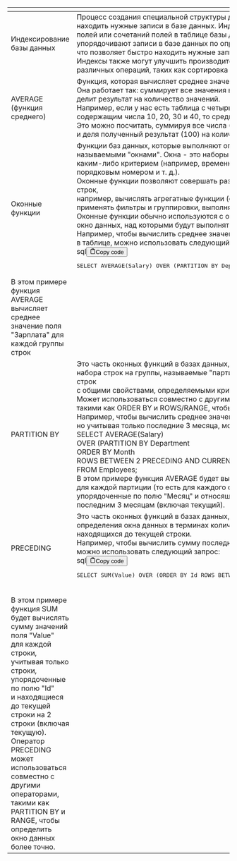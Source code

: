 <table>
<thead>
<tr>
<th style="text-align: left;"></th>
<th></th>
</tr>
</thead>
<tbody>
<tr>
<td style="text-align: left;">Индексирование базы данных</td>
<td>Процесс создания специальной структуры данных, которая позволяет быстро<br>находить нужные записи в базе данных. Индексы могут быть созданы для отдельных<br>полей или сочетаний полей в таблице базы данных. Как правило, индексы<br>упорядочивают записи в базе данных по определенному полю или полям,<br>что позволяет быстро находить нужные записи путем поиска в упорядоченном списке.<br>Индексы также могут улучшить производительность базы данных при выполнении<br>различных операций, таких как сортировка и группировка данных.</td>
</tr>
<tr>
<td style="text-align: left;">AVERAGE (функция среднего)</td>
<td>Функция, которая вычисляет среднее значение выборки данных.<br>Она работает так: суммирует все значения в выборке и<br>делит результат на количество значений.<br>Например, если у нас есть таблица с четырьмя строками и одним столбцом,<br>содержащим числа 10, 20, 30 и 40, то среднее значение будет равно 25.<br>Это можно посчитать, суммируя все числа (10 + 20 + 30 + 40)<br>и деля полученный результат (100) на количество чисел (4), что даст 25.</td>
</tr>
<tr>
<td style="text-align: left;">Оконные функции</td>
<td>Функции баз данных, которые выполняют операции над наборами данных,<br>называемыми "окнами". Окна - это наборы строк в таблице, которые определяются<br>каким-либо критерием (например, временным интервалом,<br>порядковым номером и т. д.).<br>Оконные функции позволяют совершать различные операции над этими наборами строк,<br>например, вычислять агрегатные функции (среднее, сумма, минимум и т. д.),<br>применять фильтры и группировки, выполнять ранжирование.<br>Оконные функции обычно используются с оператором OVER, который определяет<br>окно данных, над которыми будут выполняться операции.<br>Например, чтобы вычислить среднее значение поля "Зарплата" для каждой строки<br>в таблице, можно использовать следующий запрос: <div class="code-element"><div class="lang-line"><text>sql</text><button class="copy-button" id="code53f922fb07ce44ccfea7ecbd34b2df0eb" onclick="copyCode(code53f922fb07ce44ccfea7ecbd34b2df0e, code53f922fb07ce44ccfea7ecbd34b2df0eb)"><svg stroke="currentColor" fill="none" stroke-width="2" viewBox="0 0 24 24" stroke-linecap="round" stroke-linejoin="round" class="h-4 w-4" height="1em" width="1em" xmlns="http://www.w3.org/2000/svg"><path d="M16 4h2a2 2 0 0 1 2 2v14a2 2 0 0 1-2 2H6a2 2 0 0 1-2-2V6a2 2 0 0 1 2-2h2"></path><rect x="8" y="2" width="8" height="4" rx="1" ry="1"></rect></svg><text>Copy code</text></button></div><div class="code" id="code53f922fb07ce44ccfea7ecbd34b2df0e"><div class="highlight"><pre><span></span><span class="k">SELECT</span><span class="w"> </span><span class="n">AVERAGE</span><span class="p">(</span><span class="n">Salary</span><span class="p">)</span><span class="w"> </span><span class="n">OVER</span><span class="w"> </span><span class="p">(</span><span class="n">PARTITION</span><span class="w"> </span><span class="k">BY</span><span class="w"> </span><span class="n">Department</span><span class="p">)</span><span class="w"> </span><span class="k">FROM</span><span class="w"> </span><span class="n">Employees</span><span class="p">;</span></td>
</tr>
<tr>
<td style="text-align: left;"></pre></div></div></div> В этом примере функция AVERAGE вычисляет среднее<br>значение поля "Зарплата" для каждой группы строк</td>
<td></td>
</tr>
<tr>
<td style="text-align: left;">PARTITION BY</td>
<td>Это часть оконных функций в базах данных, который используется для разбиения<br>набора строк на группы, называемые "партициями".Каждая партиция - это набор строк<br>с общими свойствами, определяемыми критерием, указанным в PARTITION BY<br>Может использоваться совместно с другими операторами,<br>такими как ORDER BY и ROWS/RANGE, чтобы определить окно данных более точно.<br>Например, чтобы вычислить среднее значение поля "Зарплата" для каждого отдела,<br>но учитывая только последние 3 месяца, можно использовать следующий запрос:<br>SELECT AVERAGE(Salary)<br>   OVER (PARTITION BY Department<br>ORDER BY Month<br>ROWS BETWEEN 2 PRECEDING AND CURRENT ROW)<br>FROM Employees;<br>В этом примере функция AVERAGE будет вычислять среднее значение поля "Зарплата"<br>для каждой партиции (то есть для каждого отдела), учитывая только строки,<br>упорядоченные по полю "Месяц" и относящиеся к<br>последним 3 месяцам (включая текущий).<br></td>
</tr>
<tr>
<td style="text-align: left;">PRECEDING</td>
<td>Это часть оконных функций в базах данных, который используется для<br>определения окна данных в терминах количества строк,<br>находящихся до текущей строки.<br>Например, чтобы вычислить сумму последних 3 строк в таблице,<br>можно использовать следующий запрос:<br><div class="code-element"><div class="lang-line"><text>sql</text><button class="copy-button" id="code98170aaf3f22df4e21c123426ddcbedfb" onclick="copyCode(code98170aaf3f22df4e21c123426ddcbedf, code98170aaf3f22df4e21c123426ddcbedfb)"><svg stroke="currentColor" fill="none" stroke-width="2" viewBox="0 0 24 24" stroke-linecap="round" stroke-linejoin="round" class="h-4 w-4" height="1em" width="1em" xmlns="http://www.w3.org/2000/svg"><path d="M16 4h2a2 2 0 0 1 2 2v14a2 2 0 0 1-2 2H6a2 2 0 0 1-2-2V6a2 2 0 0 1 2-2h2"></path><rect x="8" y="2" width="8" height="4" rx="1" ry="1"></rect></svg><text>Copy code</text></button></div><div class="code" id="code98170aaf3f22df4e21c123426ddcbedf"><div class="highlight"><pre><span></span><span class="k">SELECT</span><span class="w"> </span><span class="k">SUM</span><span class="p">(</span><span class="n">Value</span><span class="p">)</span><span class="w"> </span><span class="n">OVER</span><span class="w"> </span><span class="p">(</span><span class="k">ORDER</span><span class="w"> </span><span class="k">BY</span><span class="w"> </span><span class="n">Id</span><span class="w"> </span><span class="k">ROWS</span><span class="w"> </span><span class="k">BETWEEN</span><span class="w"> </span><span class="mi">2</span><span class="w"> </span><span class="n">PRECEDING</span><span class="w"> </span><span class="k">AND</span><span class="w"> </span><span class="k">CURRENT</span><span class="w"> </span><span class="k">ROW</span><span class="p">)</span><span class="w"> </span><span class="k">FROM</span><span class="w"> </span><span class="k">Table</span><span class="p">;</span></td>
</tr>
<tr>
<td style="text-align: left;"></pre></div></div></div><br>В этом примере функция SUM будет вычислять сумму значений поля "Value"<br>для каждой строки, учитывая только строки, упорядоченные по полю "Id"<br>и находящиеся до текущей строки на 2 строки (включая текущую).<br>Оператор PRECEDING может использоваться совместно с другими операторами,<br>такими как PARTITION BY и RANGE, чтобы определить окно данных более точно.</td>
<td></td>
</tr>
</tbody>
</table>